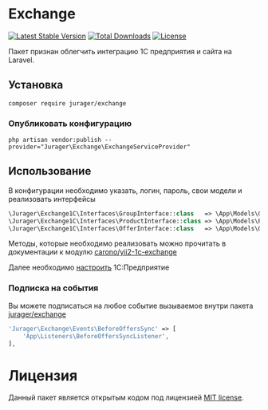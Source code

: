 # Exchange
[![Latest Stable Version](https://poser.pugx.org/jurager/exchange/v/stable)](https://packagist.org/packages/jurager/exchange)
[![Total Downloads](https://poser.pugx.org/jurager/exchange/downloads)](https://packagist.org/packages/jurager/exchange)
[![License](https://poser.pugx.org/jurager/exchange/license)](https://packagist.org/packages/jurager/exchange)

Пакет признан облегчить интеграцию 1С предприятия и сайта на Laravel. 

## Установка
```
composer require jurager/exchange
```
 
### Опубликовать конфигурацию
```
php artisan vendor:publish --provider="Jurager\Exchange\ExchangeServiceProvider"
```
 
## Использование
В конфигурации необходимо указать, логин, пароль, свои модели и реализовать интерфейсы
```php
\Jurager\Exchange1C\Interfaces\GroupInterface::class   => \App\Models\Category::class,
\Jurager\Exchange1C\Interfaces\ProductInterface::class => \App\Models\Product::class,
\Jurager\Exchange1C\Interfaces\OfferInterface::class   => \App\Models\Offer::class,
```

Методы, которые необходимо реализовать можно прочитать в документации к модулю [carono/yii2-1c-exchange]((https://github.com/carono/yii2-1c-exchange#%D0%98%D0%BD%D1%82%D0%B5%D1%80%D1%84%D0%B5%D0%B9%D1%81%D1%8B))

Далее необходимо [настроить](https://github.com/carono/yii2-1c-exchange#%D0%9D%D0%B0%D1%81%D1%82%D1%80%D0%BE%D0%B9%D0%BA%D0%B0-1%D0%A1) 1С:Предприятие

### Подписка на события
Вы можете подписаться на любое событие вызываемое внутри пакета [jurager/exchange](https://github.com/jurager/exchange/tree/master/src/Events) 
```php
'Jurager\Exchange\Events\BeforeOffersSync' => [
    'App\Listeners\BeforeOffersSyncListener',
],
```

# Лицензия
Данный пакет является открытым кодом под лицензией [MIT license](LICENSE).
